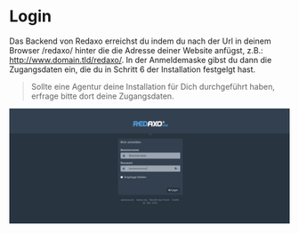 # Login
Das Backend von Redaxo erreichst du indem du nach der Url in deinem Browser /redaxo/ hinter die die Adresse deiner Website anfügst, z.B.: http://www.domain.tld/redaxo/. 
In der Anmeldemaske gibst du dann die Zugangsdaten ein, die du in Schritt 6 der Installation festgelgt hast. 

> Sollte eine Agentur deine Installation für Dich durchgeführt haben, erfrage bitte dort deine Zugangsdaten. 

![Login](/assets/v5.2.0-login.png)

